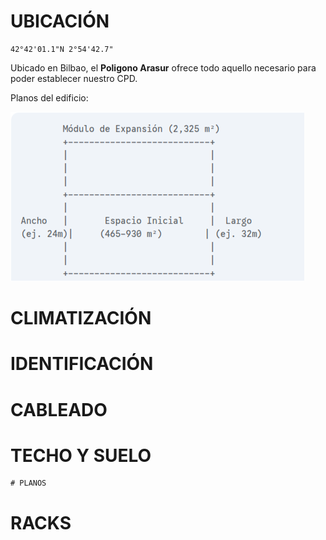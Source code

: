 # UBICACIÓN
```
42°42'01.1"N 2°54'42.7"
```
Ubicado en Bilbao, el **Poligono Arasur** ofrece todo aquello necesario para poder establecer nuestro CPD.

Planos del edificio:

![Planos del edificio](./edificio.png)




# CLIMATIZACIÓN

# IDENTIFICACIÓN

# CABLEADO

# TECHO Y SUELO

    # PLANOS

# RACKS

